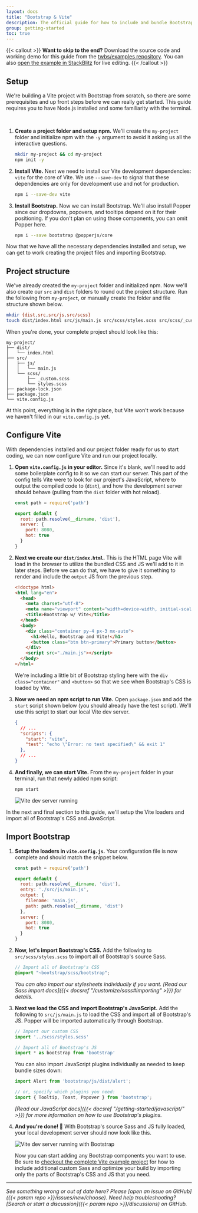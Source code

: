 ```yaml
---
layout: docs
title: "Bootstrap & Vite"
description: The official guide for how to include and bundle Bootstrap's CSS and JavaScript in your project using Vite.
group: getting-started
toc: true
---
```


{{< callout >}}
**Want to skip to the end?** Download the source code and working demo for this guide from the [twbs/examples repository](https://github.com/twbs/examples/tree/main/vite). You can also [open the example in StackBlitz](https://stackblitz.com/github/twbs/examples/tree/main/vite?file=index.html) for live editing.
{{< /callout >}}

## Setup

We're building a Vite project with Bootstrap from scratch, so there are some prerequisites and up front steps before we can really get started. This guide requires you to have Node.js installed and some familiarity with the terminal.

<br>

1. **Create a project folder and setup npm.** We'll create the `my-project` folder and initialize npm with the `-y` argument to avoid it asking us all the interactive questions.

   ```sh
   mkdir my-project && cd my-project
   npm init -y
   ```

2. **Install Vite.** Next we need to install our Vite development dependencies: `vite` for the core of Vite. We use `--save-dev` to signal that these dependencies are only for development use and not for production.

   ```sh
   npm i --save-dev vite
   ```

3. **Install Bootstrap.** Now we can install Bootstrap. We'll also install Popper since our dropdowns, popovers, and tooltips depend on it for their positioning. If you don't plan on using those components, you can omit Popper here.

   ```sh
   npm i --save bootstrap @popperjs/core
   ```

<!--
4. **Install additional dependencies.** In addition to Vite and Bootstrap, we need a few more dependencies to properly import and bundle Bootstrap's CSS and JS with Vite. These include Sass, some loaders, and Autoprefixer.

   ```sh
   npm i save-dev autoprefixer css-loader postcss-loader sass sass-loader style-loader
   ```
-->

Now that we have all the necessary dependencies installed and setup, we can get to work creating the project files and importing Bootstrap.

## Project structure

We've already created the `my-project` folder and initialized npm. Now we'll also create our `src` and `dist` folders to round out the project structure. Run the following from `my-project`, or manually create the folder and file structure shown below.

```sh
mkdir {dist,src,src/js,src/scss}
touch dist/index.html src/js/main.js src/scss/styles.scss src/scss/_custom.scss vite.config.js
```

When you're done, your complete project should look like this:

```text
my-project/
├── dist/
│   └── index.html
├── src/
│   ├── js/
│   │   └── main.js
│   └── scss/
│       ├── _custom.scss
│       └── styles.scss
├── package-lock.json
├── package.json
└── vite.config.js
```

At this point, everything is in the right place, but Vite won't work because we haven't filled in our `vite.config.js` yet.

## Configure Vite

With dependencies installed and our project folder ready for us to start coding, we can now configure Vite and run our project locally.

1. **Open `vite.config.js` in your editor.** Since it's blank, we'll need to add some boilerplate config to it so we can start our server. This part of the config tells Vite were to look for our project's JavaScript, where to output the compiled code to (`dist`), and how the development server should behave (pulling from the `dist` folder with hot reload).

   <!-- eslint-skip -->
   ```js
   const path = require('path')

   export default {
     root: path.resolve(__dirname, 'dist'),
     server: {
       port: 8080,
       hot: true
     }
   }
   ```

2. **Next we create our `dist/index.html`.** This is the HTML page Vite will load in the browser to utilize the bundled CSS and JS we'll add to it in later steps. Before we can do that, we have to give it something to render and include the `output` JS from the previous step.

   ```html
   <!doctype html>
   <html lang="en">
     <head>
       <meta charset="utf-8">
       <meta name="viewport" content="width=device-width, initial-scale=1">
       <title>Bootstrap w/ Vite</title>
     </head>
     <body>
       <div class="container py-4 px-3 mx-auto">
         <h1>Hello, Bootstrap and Vite!</h1>
         <button class="btn btn-primary">Primary button</button>
       </div>
       <script src="./main.js"></script>
     </body>
   </html>
   ```

   We're including a little bit of Bootstrap styling here with the `div class="container"` and `<button>` so that we see when Bootstrap's CSS is loaded by Vite.

3. **Now we need an npm script to run Vite.** Open `package.json` and add the `start` script shown below (you should already have the test script). We'll use this script to start our local Vite dev server.

   ```json
   {
     // ...
     "scripts": {
       "start": "vite",
       "test": "echo \"Error: no test specified\" && exit 1"
     },
     // ...
   }
   ```

4. **And finally, we can start Vite.** From the `my-project` folder in your terminal, run that newly added npm script:

   ```sh
   npm start
   ```

   <img class="img-fluid" src="/docs/{{< param docs_version >}}/assets/img/guides/vite-dev-server.png" alt="Vite dev server running">

In the next and final section to this guide, we'll setup the Vite loaders and import all of Bootstrap's CSS and JavaScript.

## Import Bootstrap

<!--Importing Bootstrap into Vite requires the loaders we installed in the first section. We've installed them with npm, but now Vite needs to be configured to use them.-->

1. **Setup the loaders in `vite.config.js`.** Your configuration file is now complete and should match the snippet below. <!--The only new part here is the `module` section.-->

   ```js
   const path = require('path')

   export default {
     root: path.resolve(__dirname, 'dist'),
     entry: './src/js/main.js',
     output: {
       filename: 'main.js',
       path: path.resolve(__dirname, 'dist')
     },
     server: {
       port: 8080,
       hot: true
     }
   }
   ```

   <!--Here's a recap of why we need all these loaders. `style-loader` injects the CSS into a `<style>` element in the `<head>` of the HTML page, `css-loader` helps with using `@import` and `url()`, `postcss-loader` is required for Autoprefixer, and `sass-loader` allows us to use Sass.-->

2. **Now, let's import Bootstrap's CSS.** Add the following to `src/scss/styles.scss` to import all of Bootstrap's source Sass.

   ```scss
   // Import all of Bootstrap's CSS
   @import "~bootstrap/scss/bootstrap";
   ```

   *You can also import our stylesheets individually if you want. [Read our Sass import docs]({{< docsref "/customize/sass#importing" >}}) for details.*

3. **Next we load the CSS and import Bootstrap's JavaScript.** Add the following to `src/js/main.js` to load the CSS and import all of Bootstrap's JS. Popper will be imported automatically through Bootstrap.

   <!-- eslint-skip -->
   ```js
   // Import our custom CSS
   import '../scss/styles.scss'

   // Import all of Bootstrap's JS
   import * as bootstrap from 'bootstrap'
   ```

   You can also import JavaScript plugins individually as needed to keep bundle sizes down:

   <!-- eslint-skip -->
   ```js
   import Alert from 'bootstrap/js/dist/alert';

   // or, specify which plugins you need:
   import { Tooltip, Toast, Popover } from 'bootstrap';
   ```

   *[Read our JavaScript docs]({{< docsref "/getting-started/javascript/" >}}) for more information on how to use Bootstrap's plugins.*

4. **And you're done! 🎉** With Bootstrap's source Sass and JS fully loaded, your local development server should now look like this.

   <img class="img-fluid" src="/docs/{{< param docs_version >}}/assets/img/guides/vite-dev-server-bootstrap.png" alt="Vite dev server running with Bootstrap">

   Now you can start adding any Bootstrap components you want to use. Be sure to [checkout the complete Vite example project](https://github.com/twbs/examples/tree/main/vite) for how to include additional custom Sass and optimize your build by importing only the parts of Bootstrap's CSS and JS that you need.

<hr class="my-5">

_See something wrong or out of date here? Please [open an issue on GitHub]({{< param repo >}}/issues/new/choose). Need help troubleshooting? [Search or start a discussion]({{< param repo >}}/discussions) on GitHub._
